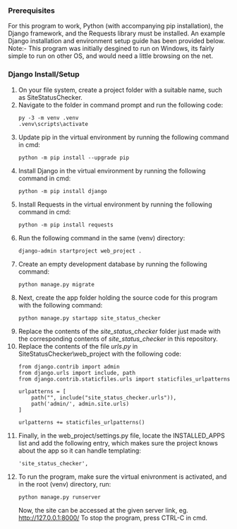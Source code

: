 ### Prerequisites  
For this program to work, Python (with accompanying pip installation), the Django framework, and the Requests library must be installed.
An example Django installation and environment setup guide has been provided below.  
Note:- This program was initially desgined to run on Windows, its fairly simple to run on other OS, and would need a little browsing on the net.

### Django Install/Setup  
1. On your file system, create a project folder with a suitable name, such as SiteStatusChecker.
2. Navigate to the folder in command prompt and run the following code:  
    ```
    py -3 -m venv .venv 
    .venv\scripts\activate  
    ```
3. Update pip in the virtual environment by running the following command in cmd:  
    ```
    python -m pip install --upgrade pip  
    ```
5. Install Django in the virtual environment by running the following command in cmd:  
    ```
    python -m pip install django  
    ```
6. Install Requests in the virtual environment by running the following command in cmd:  
    ```
    python -m pip install requests  
    ```
7. Run the following command in the same (venv) directory:  
    ```
    django-admin startproject web_project .  
    ```
8. Create an empty development database by running the following command:  
    ```
    python manage.py migrate  
    ```
9. Next, create the app folder holding the source code for this program with the following command:  
    ```
    python manage.py startapp site_status_checker  
    ```
10. Replace the contents of the *site_status_checker* folder just made with the corresponding contents of *site_status_checker* in this repository.  
11. Replace the contents of the file *urls.py* in SiteStatusChecker\web_project with the following code:  
    ```
    from django.contrib import admin
    from django.urls import include, path
    from django.contrib.staticfiles.urls import staticfiles_urlpatterns

    urlpatterns = [
        path("", include("site_status_checker.urls")),
        path('admin/', admin.site.urls)
    ]

    urlpatterns += staticfiles_urlpatterns()
    ```  
12. Finally, in the web_project/settings.py file, locate the INSTALLED_APPS list and add the following entry, which makes sure the project knows about the app so it can handle templating:  
    ```
    'site_status_checker',  
    ```
13. To run the program, make sure the virtual enivronment is activated, and in the root (venv) directory, run:  
    ```
    python manage.py runserver
    ```  
    Now, the site can be accessed at the given server link, eg. http://127.0.0.1:8000/ 
    To stop the program, press CTRL-C in cmd.
    
    
    
